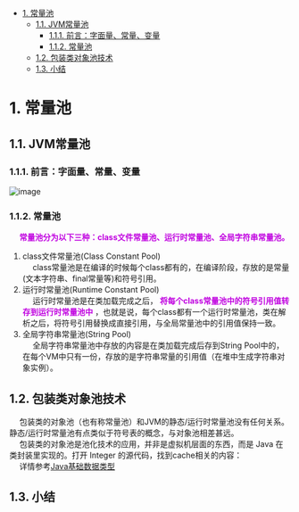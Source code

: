 
<!-- TOC -->

- [1. 常量池](#1-常量池)
    - [1.1. JVM常量池](#11-jvm常量池)
        - [1.1.1. 前言：字面量、常量、变量](#111-前言字面量常量变量)
        - [1.1.2. 常量池](#112-常量池)
    - [1.2. 包装类对象池技术](#12-包装类对象池技术)
    - [1.3. 小结](#13-小结)

<!-- /TOC -->

# 1. 常量池
<!--
java虚拟机：运行时常量池
https://www.cnblogs.com/xiaotian15/p/6971353.html

终于搞懂了Java8的内存结构，再也不纠结方法区和常量池了！ 
https://mp.weixin.qq.com/s/WvdPQ8JsR9qqWMlvX7ockA
JAVA常量池，一篇文章就足够入门了。（含图解）
https://blog.csdn.net/qq_41376740/article/details/80338158
常量池 
https://baike.baidu.com/item/%E5%B8%B8%E9%87%8F%E6%B1%A0/3855836?fr=aladdin
Java中的几种常量池
https://blog.csdn.net/luzhensmart/article/details/86565496
常量池详解
https://zhuanlan.zhihu.com/p/64839455
JVM常量池浅析
https://www.jianshu.com/p/cf78e68e3a99
https://blog.csdn.net/qq_34039868/article/details/103957965
-->

## 1.1. JVM常量池  


### 1.1.1. 前言：字面量、常量、变量  
<!-- 
https://blog.csdn.net/luzhensmart/article/details/86565496
-->
![image](http://www.wt1814.com/static/view/images/java/JVM/JVM-132.png)  

### 1.1.2. 常量池
<!-- 
已经明确的一点是 字符串常量池、静态变量 在jdk7时从方法区移入**Java堆**中，那么运行时常量池呢？

https://www.pianshen.com/article/72411279197/
-->

&emsp; **<font color = "clime">常量池分为以下三种：class文件常量池、运行时常量池、全局字符串常量池。</font>**   
1. class文件常量池(Class Constant Pool)  
&emsp; class常量池是在编译的时候每个class都有的，在编译阶段，存放的是常量(文本字符串、final常量等)和符号引用。  
2. 运行时常量池(Runtime Constant Pool)  
&emsp; 运行时常量池是在类加载完成之后， **<font color = "clime">将每个class常量池中的符号引用值转存到运行时常量池中</font>** ，也就是说，每个class都有一个运行时常量池，类在解析之后，将符号引用替换成直接引用，与全局常量池中的引用值保持一致。  
3. 全局字符串常量池(String Pool)  
&emsp; 全局字符串常量池中存放的内容是在类加载完成后存到String Pool中的，在每个VM中只有一份，存放的是字符串常量的引用值（在堆中生成字符串对象实例）。  

## 1.2. 包装类对象池技术
&emsp; 包装类的对象池（也有称常量池）和JVM的静态/运行时常量池没有任何关系。静态/运行时常量池有点类似于符号表的概念，与对象池相差甚远。  
&emsp; 包装类的对象池是池化技术的应用，并非是虚拟机层面的东西，而是 Java 在类封装里实现的。打开 Integer 的源代码，找到cache相关的内容：  
&emsp; 详情参考[Java基础数据类型](/docs/java/basis/BasicsDataType.md)  

## 1.3. 小结  

